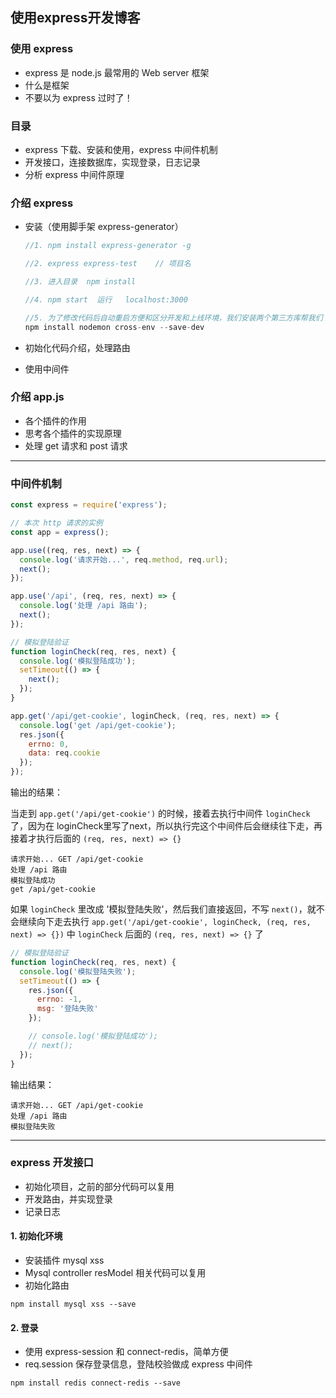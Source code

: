 ## 使用express开发博客

### 使用 express

- express 是 node.js 最常用的 Web server 框架
- 什么是框架
- 不要以为 express 过时了！



### 目录

- express 下载、安装和使用，express 中间件机制
- 开发接口，连接数据库，实现登录，日志记录
- 分析 express 中间件原理



### 介绍 express

- 安装（使用脚手架 express-generator）

  ```javascript
  //1. npm install express-generator -g
  
  //2. express express-test    // 项目名
  
  //3. 进入目录  npm install
  
  //4. npm start  运行   localhost:3000
  
  //5. 为了修改代码后自动重启方便和区分开发和上线环境，我们安装两个第三方库帮我们
  npm install nodemon cross-env --save-dev
  ```

- 初始化代码介绍，处理路由

- 使用中间件



### 介绍 app.js

- 各个插件的作用
- 思考各个插件的实现原理
- 处理 get 请求和 post 请求



------



### 中间件机制

```javascript
const express = require('express');

// 本次 http 请求的实例
const app = express();

app.use((req, res, next) => {
  console.log('请求开始...', req.method, req.url);
  next();
});

app.use('/api', (req, res, next) => {
  console.log('处理 /api 路由');
  next();
});

// 模拟登陆验证
function loginCheck(req, res, next) {
  console.log('模拟登陆成功');
  setTimeout(() => {
    next();
  });
}

app.get('/api/get-cookie', loginCheck, (req, res, next) => {
  console.log('get /api/get-cookie');
  res.json({
    errno: 0,
    data: req.cookie
  });
});
```

输出的结果：

当走到 `app.get('/api/get-cookie')` 的时候，接着去执行中间件 `loginCheck`了，因为在 loginCheck里写了next，所以执行完这个中间件后会继续往下走，再接着才执行后面的 `(req, res, next) => {}`

```
请求开始... GET /api/get-cookie
处理 /api 路由
模拟登陆成功
get /api/get-cookie
```

如果 `loginCheck` 里改成 '模拟登陆失败'，然后我们直接返回，不写 `next()`，就不会继续向下走去执行 `app.get('/api/get-cookie', loginCheck, (req, res, next) => {})` 中 `loginCheck` 后面的 `(req, res, next) => {}` 了

```javascript
// 模拟登陆验证
function loginCheck(req, res, next) {
  console.log('模拟登陆失败');
  setTimeout(() => {
    res.json({
      errno: -1,
      msg: '登陆失败'
    });

    // console.log('模拟登陆成功');
    // next();
  });
}
```

输出结果：

```
请求开始... GET /api/get-cookie
处理 /api 路由
模拟登陆失败
```



------



### express 开发接口

- 初始化项目，之前的部分代码可以复用
- 开发路由，并实现登录
- 记录日志



#### 1. 初始化环境

- 安装插件 mysql xss
- Mysql controller resModel 相关代码可以复用
- 初始化路由

```
npm install mysql xss --save
```



#### 2. 登录

- 使用 express-session 和 connect-redis，简单方便
- req.session 保存登录信息，登陆校验做成 express 中间件

```
npm install redis connect-redis --save
```







































